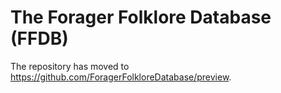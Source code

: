 <a name="readme-top"></a>
# The Forager Folklore Database (FFDB) 


The repository has moved to https://github.com/ForagerFolkloreDatabase/preview.
